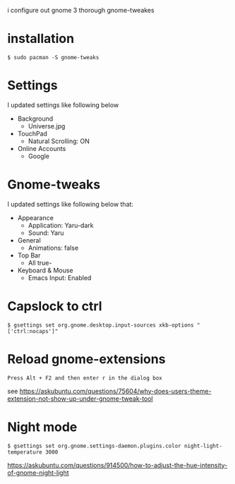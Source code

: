 i configure out gnome 3 thorough gnome-tweakes

# installation

```
$ sudo pacman -S gnome-tweaks
```

# Settings

I updated settings like following below 

- Background
  - Universe.jpg
- TouchPad
  - Natural Scrolling: ON
- Online Accounts
  - Google

# Gnome-tweaks

I updated settings like following below that:

- Appearance
  - Application: Yaru-dark
  - Sound: Yaru
- General
  - Animations: false
- Top Bar
  - All true-
- Keyboard & Mouse
  - Emacs Input: Enabled

# Capslock to ctrl

```
$ gsettings set org.gnome.desktop.input-sources xkb-options "['ctrl:nocaps']"
```

# Reload gnome-extensions

```
Press Alt + F2 and then enter r in the dialog box
```
see https://askubuntu.com/questions/75604/why-does-users-theme-extension-not-show-up-under-gnome-tweak-tool

# Night mode

```
$ gsettings set org.gnome.settings-daemon.plugins.color night-light-temperature 3000
```

https://askubuntu.com/questions/914500/how-to-adjust-the-hue-intensity-of-gnome-night-light
